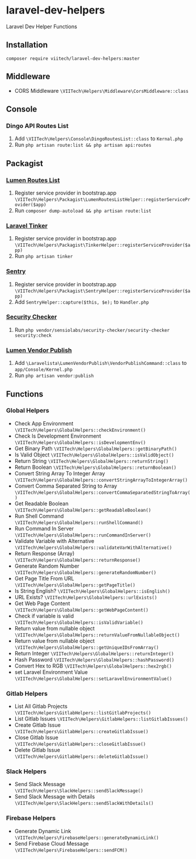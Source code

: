 # laravel-dev-helpers
 Laravel Dev Helper Functions
 
## Installation
 `composer require viitech/laravel-dev-helpers:master`
 
## Middleware
 - CORS Middleware `\VIITech\Helpers\Middleware\CorsMiddleware::class`
 
## Console

### Dingo API Routes List 
1. Add `\VIITech\Helpers\Console\DingoRoutesList::class` to `Kernal.php`
2. Run `php artisan route:list && php artisan api:routes`
 
## Packagist

### [Lumen Routes List](https://packagist.org/packages/appzcoder/lumen-routes-list)
1. Register service provider in bootstrap.app `\VIITech\Helpers\Packagist\LumenRoutesListHelper::registerServiceProvider($app)`
2. Run `composer dump-autoload && php artisan route:list`

### [Laravel Tinker](https://packagist.org/packages/laravel/tinker)
1. Register service provider in bootstrap.app `\VIITech\Helpers\Packagist\TinkerHelper::registerServiceProvider($app)`
2. Run `php artisan tinker`

### [Sentry](https://packagist.org/packages/sentry/sentry-laravel)
1. Register service provider in bootstrap.app `\VIITech\Helpers\Packagist\SentryHelper::registerServiceProvider($app)`
2. Add `SentryHelper::capture($this, $e);` to `Handler.php`

### [Security Checker](https://packagist.org/packages/sensiolabs/security-checker)
1. Run `php vendor/sensiolabs/security-checker/security-checker security:check`

### [Lumen Vendor Publish](https://packagist.org/packages/laravelista/lumen-vendor-publish)
1. Add `\Laravelista\LumenVendorPublish\VendorPublishCommand::class` to `app/Console/Kernel.php`
2. Run `php artisan vendor:publish`

## Functions

### Global Helpers
- Check App Environment `\VIITech\Helpers\GlobalHelpers::checkEnvironment()`
- Check Is Development Environment `\VIITech\Helpers\GlobalHelpers::isDevelopmentEnv()`
- Get Binary Path `\VIITech\Helpers\GlobalHelpers::getBinaryPath()`
- Is Valid Object `\VIITech\Helpers\GlobalHelpers::isValidObject()`
- Return String `\VIITech\Helpers\GlobalHelpers::returnString()`
- Return Boolean `\VIITech\Helpers\GlobalHelpers::returnBoolean()`
- Convert String Array To Integer Array `\VIITech\Helpers\GlobalHelpers::convertStringArrayToIntegerArray()`
- Convert Comma Separated String to Array `\VIITech\Helpers\GlobalHelpers::convertCommaSeparatedStringToArray()`
- Get Readable Boolean `\VIITech\Helpers\GlobalHelpers::getReadableBoolean()`
- Run Shell Command `\VIITech\Helpers\GlobalHelpers::runShellCommand()`
- Run Command In Server `\VIITech\Helpers\GlobalHelpers::runCommandInServer()`
- Validate Variable with Alternative `\VIITech\Helpers\GlobalHelpers::validateVarWithAlternative()`
- Return Response (Array) `\VIITech\Helpers\GlobalHelpers::returnResponse()`
- Generate Random Number `\VIITech\Helpers\GlobalHelpers::generateRandomNumber()`
- Get Page Title From URL `\VIITech\Helpers\GlobalHelpers::getPageTitle()`
- Is String English? `\VIITech\Helpers\GlobalHelpers::isEnglish()`
- URL Exists? `\VIITech\Helpers\GlobalHelpers::urlExists()`
- Get Web Page Content `\VIITech\Helpers\GlobalHelpers::getWebPageContent()`
- Check if variable is valid `\VIITech\Helpers\GlobalHelpers::isValidVariable()`
- Return value from nullable object `\VIITech\Helpers\GlobalHelpers::returnValueFromNullableObject()`
- Return value from nullable object `\VIITech\Helpers\GlobalHelpers::getUniqueIDsFromArray()`
- Return Integer `\VIITech\Helpers\GlobalHelpers::returnInteger()`
- Hash Password `\VIITech\Helpers\GlobalHelpers::hashPassword()`
- Convert Hex to RGB `\VIITech\Helpers\GlobalHelpers::hex2rgb()`
- set Laravel Environment Value `\VIITech\Helpers\GlobalHelpers::setLaravelEnvironmentValue()`

### Gitlab Helpers
- List All Gitlab Projects `\VIITech\Helpers\GitlabHelpers::listGitlabProjects()`
- List Gitlab Issues `\VIITech\Helpers\GitlabHelpers::listGitlabIssues()`
- Create Gitlab Issue `\VIITech\Helpers\GitlabHelpers::createGitlabIssue()`
- Close Gitlab Issue `\VIITech\Helpers\GitlabHelpers::closeGitlabIssue()`
- Delete Gitlab Issue `\VIITech\Helpers\GitlabHelpers::deleteGitlabIssue()`

### Slack Helpers
- Send Slack Message `\VIITech\Helpers\SlackHelpers::sendSlackMessage()`
- Send Slack Message with Details `\VIITech\Helpers\SlackHelpers::sendSlackWithDetails()`

### Firebase Helpers
- Generate Dynamic Link `\VIITech\Helpers\FirebaseHelpers::generateDynamicLink()`
- Send Firebase Cloud Message `\VIITech\Helpers\FirebaseHelpers::sendFCM()`